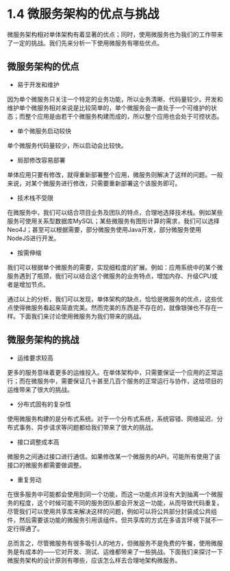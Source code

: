 # 1.4 微服务架构的优点与挑战

微服务架构相对单体架构有着显著的优点；同时，使用微服务也为我们的工作带来了一定的挑战。我们先来分析一下使用微服务有哪些优点。



## 微服务架构的优点

* 易于开发和维护

因为单个微服务只关注一个特定的业务功能，所以业务清晰、代码量较少。开发和维护单个微服务相对来说是比较简单的，单个微服务会一直处于一个可维护的状态；而整个应用是由若干个微服务构建而成的，所以整个应用也会处于可控状态。

* 单个微服务启动较快

单个微服务代码量较少，所以启动会比较快。

* 局部修改容易部署

单体应用只要有修改，就得重新部署整个应用，微服务则解决了这样的问题。一般来说，对某个微服务进行修改，只需要重新部署这个该服务即可。

* 技术栈不受限

在微服务中，我们可以结合项目业务及团队的特点，合理地选择技术栈。例如某些服务可使用关系型数据库MySQL；某些微服务有图形计算的需求，我们可以选择Neo4J；甚至可以根据需要，部分微服务使用Java开发，部分微服务使用NodeJS进行开发。

* 按需伸缩

我们可以根据单个微服务的需要，实现细粒度的扩展。例如：应用系统中的某个微服务遇到了瓶颈，我们可以结合这个微服务的业务特点，增加内存、升级CPU或者是增加节点。

通过以上的分析，我们可以发现，单体架构的缺点，恰恰是微服务的优点，这些优点使得微服务看起来简直完美。然而完美的东西是不存在的，就像银弹也不存在一样。下面我们来讨论使用微服务为我们带来的挑战。



## 微服务架构的挑战

* 运维要求较高

更多的服务意味着更多的运维投入。在单体架构中，只需要保证一个应用的正常运行；而在微服务中，需要保证几十甚至几百个服务的正常运行与协作，这给项目的运维带来了很大的挑战。

* 分布式固有的复杂性

使用微服务构建的是分布式系统。对于一个分布式系统，系统容错、网络延迟、分布式事务、异步请求等问题都给我们带来了很大的挑战。

* 接口调整成本高

微服务之间通过接口进行通信。如果修改某一个微服务的API，可能所有使用了该接口的微服务都需要做调整。

* 重复劳动

在很多服务中可能都会使用到同一个功能，而这一功能点并没有大到抽离一个微服务的程度，这个时候可能不同的服务团队都会开发这一功能，从而导致代码重复。尽管我们可以使用共享库来解决这样的问题，例如可以将公共部分封装成公共组件，然后需要该功能的微服务引用该组件。但共享库的方式在多语言环境下就不一定行得通了。

总而言之，尽管微服务有很多吸引人的地方，但微服务不是免费的午餐，使用微服务是有成本的——它对开发、测试、运维都带来了一些挑战。下面我们来探讨一下微服务架构的设计原则有哪些，应该怎么样去合理地架构微服务。